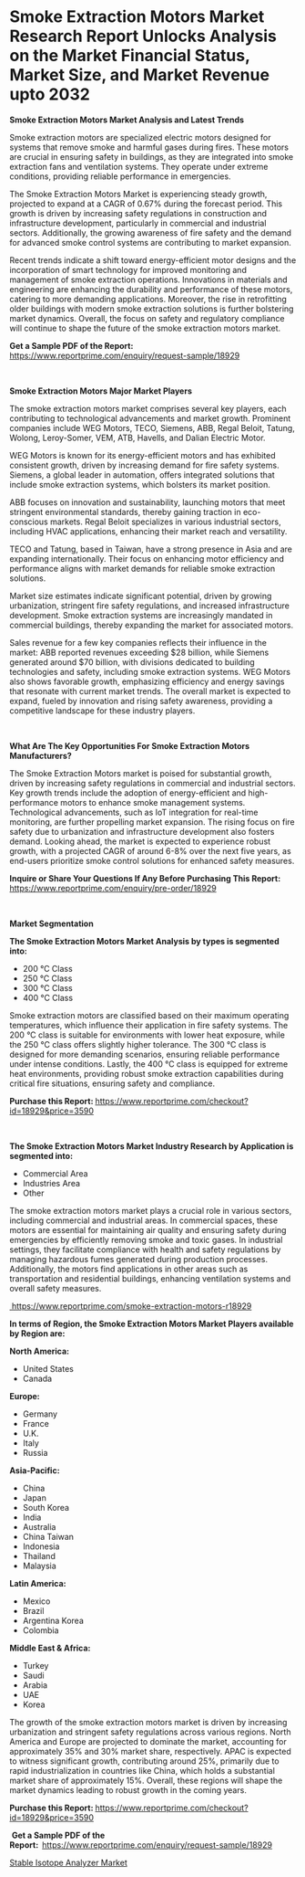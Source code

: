 <p><h1>Smoke Extraction Motors Market Research Report Unlocks Analysis on the Market Financial Status, Market Size, and Market Revenue upto 2032</h1></p><p><strong>Smoke Extraction Motors Market Analysis and Latest Trends</strong></p>
<p><p>Smoke extraction motors are specialized electric motors designed for systems that remove smoke and harmful gases during fires. These motors are crucial in ensuring safety in buildings, as they are integrated into smoke extraction fans and ventilation systems. They operate under extreme conditions, providing reliable performance in emergencies. </p><p>The Smoke Extraction Motors Market is experiencing steady growth, projected to expand at a CAGR of 0.67% during the forecast period. This growth is driven by increasing safety regulations in construction and infrastructure development, particularly in commercial and industrial sectors. Additionally, the growing awareness of fire safety and the demand for advanced smoke control systems are contributing to market expansion. </p><p>Recent trends indicate a shift toward energy-efficient motor designs and the incorporation of smart technology for improved monitoring and management of smoke extraction operations. Innovations in materials and engineering are enhancing the durability and performance of these motors, catering to more demanding applications. Moreover, the rise in retrofitting older buildings with modern smoke extraction solutions is further bolstering market dynamics. Overall, the focus on safety and regulatory compliance will continue to shape the future of the smoke extraction motors market.</p></p>
<p><strong>Get a Sample PDF of the Report:&nbsp;</strong> <a href="https://www.reportprime.com/enquiry/request-sample/18929?utm_campaign=2983&utm_medium=2&utm_source=Github&utm_content=ia&utm_term=19032025&utm_id=smoke-extraction-motors">https://www.reportprime.com/enquiry/request-sample/18929</a></p>
<p>&nbsp;</p>
<p><strong>Smoke Extraction Motors Major Market Players</strong></p>
<p><p>The smoke extraction motors market comprises several key players, each contributing to technological advancements and market growth. Prominent companies include WEG Motors, TECO, Siemens, ABB, Regal Beloit, Tatung, Wolong, Leroy-Somer, VEM, ATB, Havells, and Dalian Electric Motor. </p><p>WEG Motors is known for its energy-efficient motors and has exhibited consistent growth, driven by increasing demand for fire safety systems. Siemens, a global leader in automation, offers integrated solutions that include smoke extraction systems, which bolsters its market position.</p><p>ABB focuses on innovation and sustainability, launching motors that meet stringent environmental standards, thereby gaining traction in eco-conscious markets. Regal Beloit specializes in various industrial sectors, including HVAC applications, enhancing their market reach and versatility.</p><p>TECO and Tatung, based in Taiwan, have a strong presence in Asia and are expanding internationally. Their focus on enhancing motor efficiency and performance aligns with market demands for reliable smoke extraction solutions.</p><p>Market size estimates indicate significant potential, driven by growing urbanization, stringent fire safety regulations, and increased infrastructure development. Smoke extraction systems are increasingly mandated in commercial buildings, thereby expanding the market for associated motors.</p><p>Sales revenue for a few key companies reflects their influence in the market: ABB reported revenues exceeding $28 billion, while Siemens generated around $70 billion, with divisions dedicated to building technologies and safety, including smoke extraction systems. WEG Motors also shows favorable growth, emphasizing efficiency and energy savings that resonate with current market trends. The overall market is expected to expand, fueled by innovation and rising safety awareness, providing a competitive landscape for these industry players.</p></p>
<p>&nbsp;</p>
<p><strong>What Are The Key Opportunities For Smoke Extraction Motors Manufacturers?</strong></p>
<p><p>The Smoke Extraction Motors market is poised for substantial growth, driven by increasing safety regulations in commercial and industrial sectors. Key growth trends include the adoption of energy-efficient and high-performance motors to enhance smoke management systems. Technological advancements, such as IoT integration for real-time monitoring, are further propelling market expansion. The rising focus on fire safety due to urbanization and infrastructure development also fosters demand. Looking ahead, the market is expected to experience robust growth, with a projected CAGR of around 6-8% over the next five years, as end-users prioritize smoke control solutions for enhanced safety measures.</p></p>
<p><strong>Inquire or Share Your Questions If Any Before Purchasing This Report:</strong> <a href="https://www.reportprime.com/enquiry/pre-order/18929?utm_campaign=2983&utm_medium=2&utm_source=Github&utm_content=ia&utm_term=19032025&utm_id=smoke-extraction-motors">https://www.reportprime.com/enquiry/pre-order/18929</a></p>
<p>&nbsp;</p>
<p><strong>Market Segmentation</strong></p>
<p><strong>The Smoke Extraction Motors Market Analysis by types is segmented into:</strong></p>
<p><ul><li>200 °C Class</li><li>250 °C Class</li><li>300 °C Class</li><li>400 °C Class</li></ul></p>
<p><p>Smoke extraction motors are classified based on their maximum operating temperatures, which influence their application in fire safety systems. The 200 °C class is suitable for environments with lower heat exposure, while the 250 °C class offers slightly higher tolerance. The 300 °C class is designed for more demanding scenarios, ensuring reliable performance under intense conditions. Lastly, the 400 °C class is equipped for extreme heat environments, providing robust smoke extraction capabilities during critical fire situations, ensuring safety and compliance.</p></p>
<p><strong>Purchase this Report:&nbsp;</strong><a href="https://www.reportprime.com/checkout?id=18929&price=3590&utm_campaign=2983&utm_medium=2&utm_source=Github&utm_content=ia&utm_term=19032025&utm_id=smoke-extraction-motors">https://www.reportprime.com/checkout?id=18929&price=3590</a></p>
<p>&nbsp;</p>
<p><strong>The Smoke Extraction Motors Market Industry Research by Application is segmented into:</strong></p>
<p><ul><li>Commercial Area</li><li>Industries Area</li><li>Other</li></ul></p>
<p><p>The smoke extraction motors market plays a crucial role in various sectors, including commercial and industrial areas. In commercial spaces, these motors are essential for maintaining air quality and ensuring safety during emergencies by efficiently removing smoke and toxic gases. In industrial settings, they facilitate compliance with health and safety regulations by managing hazardous fumes generated during production processes. Additionally, the motors find applications in other areas such as transportation and residential buildings, enhancing ventilation systems and overall safety measures.</p></p>
<p><a href="https://www.reportprime.com/smoke-extraction-motors-r18929?utm_campaign=2983&utm_medium=2&utm_source=Github&utm_content=ia&utm_term=19032025&utm_id=smoke-extraction-motors">&nbsp;https://www.reportprime.com/smoke-extraction-motors-r18929</a></p>
<p><strong>In terms of Region, the Smoke Extraction Motors Market Players available by Region are:</strong></p>
<p>
    <p> <strong> North America: </strong>
        <ul>
            <li>United States</li>
            <li>Canada</li>
        </ul>
        </p> 
    <p> <strong> Europe: </strong>
        <ul>
            <li>Germany</li>
            <li>France</li>
            <li>U.K.</li>
            <li>Italy</li>
            <li>Russia</li>
        </ul>
        </p> 
    <p> <strong> Asia-Pacific: </strong>
        <ul>
            <li>China</li>
            <li>Japan</li>
            <li>South Korea</li>
            <li>India</li>
            <li>Australia</li>
            <li>China Taiwan</li>
            <li>Indonesia</li>
            <li>Thailand</li>
            <li>Malaysia</li>
        </ul>
        </p> 
    <p> <strong> Latin America: </strong>
        <ul>
            <li>Mexico</li>
            <li>Brazil</li>
            <li>Argentina Korea</li>
            <li>Colombia</li>
        </ul>
        </p> 
    <p> <strong> Middle East & Africa: </strong>
        <ul>
            <li>Turkey</li>
            <li>Saudi</li>
            <li>Arabia</li>
            <li>UAE</li>
            <li>Korea</li>
        </ul>
    </p>
    </p>
<p><p>The growth of the smoke extraction motors market is driven by increasing urbanization and stringent safety regulations across various regions. North America and Europe are projected to dominate the market, accounting for approximately 35% and 30% market share, respectively. APAC is expected to witness significant growth, contributing around 25%, primarily due to rapid industrialization in countries like China, which holds a substantial market share of approximately 15%. Overall, these regions will shape the market dynamics leading to robust growth in the coming years.</p></p>
<p><strong>Purchase this Report: </strong><a href="https://www.reportprime.com/checkout?id=18929&price=3590&utm_campaign=2983&utm_medium=2&utm_source=Github&utm_content=ia&utm_term=19032025&utm_id=smoke-extraction-motors">https://www.reportprime.com/checkout?id=18929&price=3590</a></p>
<p>&nbsp;<strong>Get a Sample PDF of the Report:&nbsp;&nbsp;</strong><a href="https://www.reportprime.com/enquiry/request-sample/18929?utm_campaign=2983&utm_medium=2&utm_source=Github&utm_content=ia&utm_term=19032025&utm_id=smoke-extraction-motors">https://www.reportprime.com/enquiry/request-sample/18929</a></p>
<p><strong></strong></p>
<p><p><a href="https://github.com/santosh758595/Market-Research-Report-List-7/blob/main/stable-isotope-analyzer-market.md?utm_campaign=2983&utm_medium=2&utm_source=Github&utm_content=ia&utm_term=19032025&utm_id=smoke-extraction-motors">Stable Isotope Analyzer Market</a></p></p>